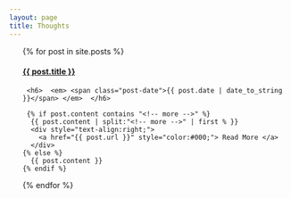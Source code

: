 ```yaml
---
layout: page
title: Thoughts
---
```


<ul>
  {% for post in site.posts %}
  <div class="post">
    <h4 class="post-title">
      <a href="{{ post.url }}">
        {{ post.title }}
      </a>
    </h4>

     <h6>  <em> <span class="post-date">{{ post.date | date_to_string }}</span> </em>  </h6>
    
     {% if post.content contains "<!-- more -->" %}
      {{ post.content | split:"<!-- more -->" | first % }}
      <div style="text-align:right;">
        <a href="{{ post.url }}" style="color:#000;"> Read More </a>
      </div>
    {% else %}
      {{ post.content }}
    {% endif %}
  </div>
  {% endfor %}
</ul>

